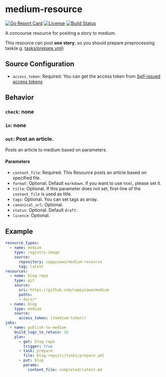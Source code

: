 # medium-resource
[![Go Report Card](https://goreportcard.com/badge/cappyzawa/medium-resource)](https://goreportcard.com/report/cappyzawa/medium-resource)
[![License](https://img.shields.io/badge/License-Apache%202.0-blue.svg)](https://opensource.org/licenses/Apache-2.0)
[![Build Status](https://concourse.ik.am:14161/api/v1/teams/cappyzawa/pipelines/medium-resource/jobs/test-master/badge)](https://concourse.ik.am:14161/teams/cappyzawa/pipelines/medium-resource)                                                                                                           

A concourse resource for positing a story to medium.  

This resource can post **one story**, so you should prepare preprocessing task(e.g. [tasks/prepare.yml](https://github.com/cappyzawa/medium/blob/master/ci/tasks/prepare.yml))

## Source Configuration
* `access_token`: Required. You can get the access token from [Self\-issued access tokens](https://github.com/Medium/medium-api-docs#22-self-issued-access-tokens)

## Behavior
### `check`: none
### `in`: none
### `out`: Post an article.
Posts an article to medium based on parameters.
#### Parameters
* `content_file`: Required. This Resource posts an article based on specified file.
* `format`: Optional. Default `markdown`. if you want to use `html`, please set it.
* `title`: Optional. If this parameter does not set, first-line of the `content_file` is used as title.
* `tags`: Optional. You can set tags as array.
* `canonical_url`: Optional.
* `status`: Optional. Default `draft`.
* `licence`: Optional.

## Example
```yaml
resource_types:
  - name: medium
    type: registry-image
    source:
      repository: cappyzawa/medium-resource
      tag: latest
resources:
  - name: blog-repo
    type: git
    source:
      uri: https://github.com/cappyzawa/medium
      paths:
      - docs/*
  - name: blog
    type: medium
    source:
      access_token: ((medium-token))
jobs:
  - name: publish-to-medium
    build_logs_to_retain: 10
    plan:
      - get: blog-repo
        trigger: true
      - task: prepare
        file: blog-repo/ci/tasks/prepare.yml
      - put: blog
        params:
          content_file: completed/latest.md
```
